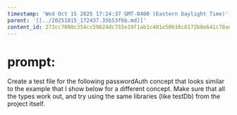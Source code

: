 ```yaml
---
timestamp: 'Wed Oct 15 2025 17:24:37 GMT-0400 (Eastern Daylight Time)'
parent: '[[../20251015_172437.35b53f6b.md]]'
content_id: 273cc7090c354cc59624dc755e19f1ab1c401e50b16c6172b8e641c78ad74e05
---
```


# prompt:

Create a test file for the following passwordAuth concept that looks similar to the example that I show below for a different concept.  Make sure that all the types work out, and try using the same libraries (like testDb) from the project itself.
